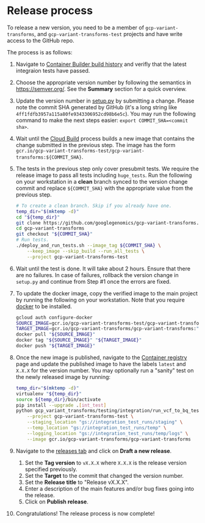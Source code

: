 # Release process

To release a new version, you need to be a member of `gcp-variant-transforms`,
and `gcp-variant-transforms-test` projects and have write access to the GitHub
repo.

The process is as follows:

1. Navigate to
   [Container Builder build history](https://console.cloud.google.com/gcr/builds?project=gcp-variant-transforms-test)
   and verifly that the latest integraion tests have passed.
1. Choose the appropriate version number by following the semantics in
   https://semver.org/. See the **Summary** section for a quick overview.
1. Update the version number in
   [setup.py](https://github.com/googlegenomics/gcp-variant-transforms/blob/master/setup.py)
   by submitting a change. Please note the commit SHA generated by GitHub (it's
   a long string like `4ff1fdfb3957a115a80fe9343306952cd98b6e5c`). You may run
   the following command to make the next steps easier:
   `export COMMIT_SHA=<commit sha>`.
1. Wait until the
   [Cloud Build](https://console.cloud.google.com/gcr/builds?project=gcp-variant-transforms-test)
   process builds a new image that contains the change submitted in the previous
   step. The image has the form
   `gcr.io/gcp-variant-transforms-test/gcp-variant-transforms:${COMMIT_SHA}`.
1. The tests in the previous step only cover presubmit tests. We require the
   release image to pass all tests including `huge_tests`. Run the following on
   your workstation in a **clean** branch synced to the version change commit
   and replace `${COMMIT_SHA}` with the appropriate value from the previous
   step.

   ```bash
   # To create a clean branch. Skip if you already have one.
   temp_dir="$(mktemp -d)"
   cd "${temp_dir}"
   git clone https://github.com/googlegenomics/gcp-variant-transforms.git
   cd gcp-variant-transforms
   git checkout "${COMMIT_SHA}"
   # Run tests.
   ./deploy_and_run_tests.sh --image_tag ${COMMIT_SHA} \
       --keep_image --skip_build --run_all_tests \
       --project gcp-variant-transforms-test
   ```
1. Wait until the test is done. It will take about 2 hours. Ensure that there
   are no failures. In case of failures, rollback the version change in
   `setup.py` and continue from Step #1 once the errors are fixed.
1. To update the docker image, copy the verified image to the main project by
   running the following on your workstation. Note that you require
   [docker](https://www.docker.com/) to be installed.

   ```bash
   gcloud auth configure-docker
   SOURCE_IMAGE=gcr.io/gcp-variant-transforms-test/gcp-variant-transforms:"${COMMIT_SHA}"
   TARGET_IMAGE=gcr.io/gcp-variant-transforms/gcp-variant-transforms:"${COMMIT_SHA}"
   docker pull "${SOURCE_IMAGE}"
   docker tag "${SOURCE_IMAGE}" "${TARGET_IMAGE}"
   docker push "${TARGET_IMAGE}"
   ```
1. Once the new image is published, navigate to the
   [Container registry](https://console.cloud.google.com/gcr/images/gcp-variant-transforms/GLOBAL/gcp-variant-transforms?project=gcp-variant-transforms)
   page and update the published image to have the labels `latest` and `X.X.X`
   for the version number. You may optionally run a "sanity" test on the newly
   released image by running:

   ```bash
   temp_dir="$(mktemp -d)"
   virtualenv "${temp_dir}"
   source ${temp_dir}/bin/activate
   pip install --upgrade .[int_test]
   python gcp_variant_transforms/testing/integration/run_vcf_to_bq_tests.py \
       --project gcp-variant-transforms-test \
       --staging_location "gs://integration_test_runs/staging" \
       --temp_location "gs://integration_test_runs/temp" \
       --logging_location "gs://integration_test_runs/temp/logs" \
       --image gcr.io/gcp-variant-transforms/gcp-variant-transforms
   ```
1. Navigate to the
   [releases tab](https://github.com/googlegenomics/gcp-variant-transforms/releases)
   and click on **Draft a new release**.
   1. Set the **Tag version** to `vX.X.X`
      where `X.X.X` is the release version specified previously.
   1. Set the **Target** to the commit that changed the version number.
   1. Set the **Release title** to "Release vX.X.X".
   1. Enter a description of the main features and/or bug fixes going into the
      release.
   1. Click on **Publish release**.
1. Congratulations! The release process is now complete!


